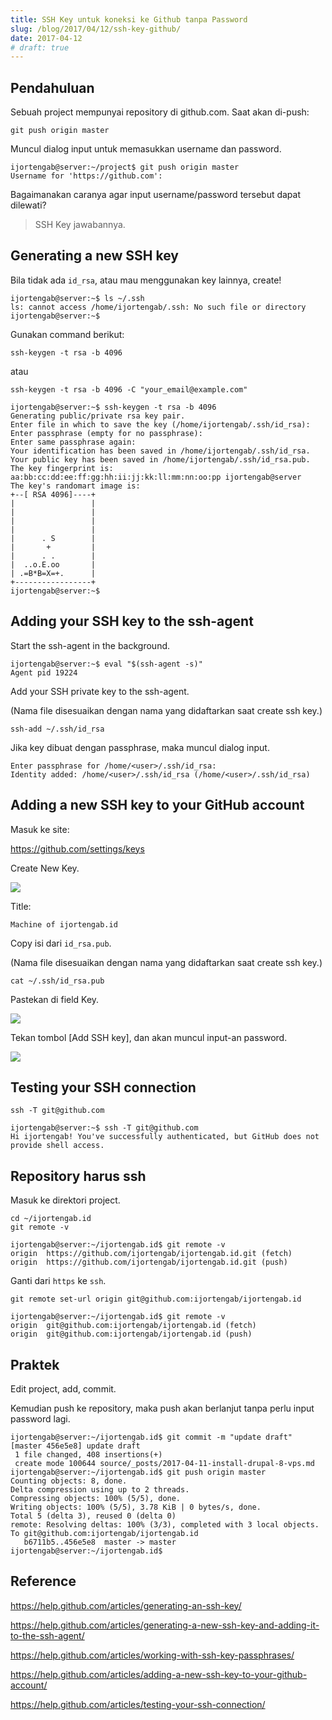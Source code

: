 ```yaml
---
title: SSH Key untuk koneksi ke Github tanpa Password
slug: /blog/2017/04/12/ssh-key-github/
date: 2017-04-12
# draft: true
---
```


## Pendahuluan

Sebuah project mempunyai repository di github.com. Saat akan di-push:

```
git push origin master
```

Muncul dialog input untuk memasukkan username dan password.

```
ijortengab@server:~/project$ git push origin master
Username for 'https://github.com':
```

Bagaimanakan caranya agar input username/password tersebut dapat dilewati?

> SSH Key jawabannya.


## Generating a new SSH key

Bila tidak ada `id_rsa`, atau mau menggunakan key lainnya, create!

```
ijortengab@server:~$ ls ~/.ssh
ls: cannot access /home/ijortengab/.ssh: No such file or directory
ijortengab@server:~$
```

Gunakan command berikut:

```
ssh-keygen -t rsa -b 4096
```

atau

```
ssh-keygen -t rsa -b 4096 -C "your_email@example.com"
```

```
ijortengab@server:~$ ssh-keygen -t rsa -b 4096
Generating public/private rsa key pair.
Enter file in which to save the key (/home/ijortengab/.ssh/id_rsa):
Enter passphrase (empty for no passphrase):
Enter same passphrase again:
Your identification has been saved in /home/ijortengab/.ssh/id_rsa.
Your public key has been saved in /home/ijortengab/.ssh/id_rsa.pub.
The key fingerprint is:
aa:bb:cc:dd:ee:ff:gg:hh:ii:jj:kk:ll:mm:nn:oo:pp ijortengab@server
The key's randomart image is:
+--[ RSA 4096]----+
|                 |
|                 |
|                 |
|                 |
|      . S        |
|       +         |
|      . .        |
|  ..o.E.oo       |
| .=B*B=X=+.      |
+-----------------+
ijortengab@server:~$
```

## Adding your SSH key to the ssh-agent

Start the ssh-agent in the background.

```
ijortengab@server:~$ eval "$(ssh-agent -s)"
Agent pid 19224
```

Add your SSH private key to the ssh-agent.

(Nama file disesuaikan dengan nama yang didaftarkan saat create ssh key.)

```
ssh-add ~/.ssh/id_rsa
```

Jika key dibuat dengan passphrase, maka muncul dialog input.

```
Enter passphrase for /home/<user>/.ssh/id_rsa:
Identity added: /home/<user>/.ssh/id_rsa (/home/<user>/.ssh/id_rsa)
```

## Adding a new SSH key to your GitHub account

Masuk ke site:

https://github.com/settings/keys

Create New Key.

<img src="https://res.cloudinary.com/ijortengab/image/upload/v1/ijortengab.id/screenshot.720.edited.png"></img>

Title:

```
Machine of ijortengab.id
```

Copy isi dari `id_rsa.pub`.

(Nama file disesuaikan dengan nama yang didaftarkan saat create ssh key.)

```
cat ~/.ssh/id_rsa.pub
```

Pastekan di field Key.

<img src="https://res.cloudinary.com/ijortengab/image/upload/v1/ijortengab.id/screenshot.721.edited.png"></img>

Tekan tombol [Add SSH key], dan akan muncul input-an password.


<img src="https://res.cloudinary.com/ijortengab/image/upload/v1/ijortengab.id/screenshot.723.png"></img>

## Testing your SSH connection

```
ssh -T git@github.com
```

```
ijortengab@server:~$ ssh -T git@github.com
Hi ijortengab! You've successfully authenticated, but GitHub does not provide shell access.
```

## Repository harus ssh

Masuk ke direktori project.

```
cd ~/ijortengab.id
git remote -v
```

```
ijortengab@server:~/ijortengab.id$ git remote -v
origin  https://github.com/ijortengab/ijortengab.id.git (fetch)
origin  https://github.com/ijortengab/ijortengab.id.git (push)
```

Ganti dari `https` ke `ssh`.

```
git remote set-url origin git@github.com:ijortengab/ijortengab.id
```

```
ijortengab@server:~/ijortengab.id$ git remote -v
origin  git@github.com:ijortengab/ijortengab.id (fetch)
origin  git@github.com:ijortengab/ijortengab.id (push)
```

## Praktek

Edit project, add, commit.

Kemudian push ke repository, maka push akan berlanjut tanpa perlu input password lagi.

```
ijortengab@server:~/ijortengab.id$ git commit -m "update draft"
[master 456e5e8] update draft
 1 file changed, 408 insertions(+)
 create mode 100644 source/_posts/2017-04-11-install-drupal-8-vps.md
ijortengab@server:~/ijortengab.id$ git push origin master
Counting objects: 8, done.
Delta compression using up to 2 threads.
Compressing objects: 100% (5/5), done.
Writing objects: 100% (5/5), 3.78 KiB | 0 bytes/s, done.
Total 5 (delta 3), reused 0 (delta 0)
remote: Resolving deltas: 100% (3/3), completed with 3 local objects.
To git@github.com:ijortengab/ijortengab.id
   b6711b5..456e5e8  master -> master
ijortengab@server:~/ijortengab.id$
```

## Reference

https://help.github.com/articles/generating-an-ssh-key/

https://help.github.com/articles/generating-a-new-ssh-key-and-adding-it-to-the-ssh-agent/

https://help.github.com/articles/working-with-ssh-key-passphrases/

https://help.github.com/articles/adding-a-new-ssh-key-to-your-github-account/

https://help.github.com/articles/testing-your-ssh-connection/